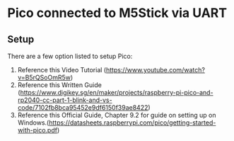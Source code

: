 # Pico connected to M5Stick via UART

## Setup
There are a few option listed to setup Pico:
1. Reference this Video Tutorial (https://www.youtube.com/watch?v=B5rQSoOmR5w) 
2. Reference this Written Guide (https://www.digikey.sg/en/maker/projects/raspberry-pi-pico-and-rp2040-cc-part-1-blink-and-vs-code/7102fb8bca95452e9df6150f39ae8422)
3. Reference this Official Guide, Chapter 9.2 for guide on setting up on Windows.(https://datasheets.raspberrypi.com/pico/getting-started-with-pico.pdf) 
